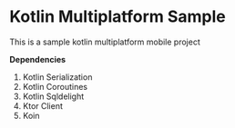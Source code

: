 # Kotlin Multiplatform Sample
This is a sample kotlin multiplatform mobile project

**Dependencies**

1. Kotlin Serialization
2. Kotlin Coroutines
3. Kotlin Sqldelight
4. Ktor Client
5. Koin
